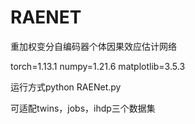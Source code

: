 # RAENET
重加权变分自编码器个体因果效应估计网络

torch=1.13.1
numpy=1.21.6
matplotlib=3.5.3

运行方式python RAENet.py

可适配twins，jobs，ihdp三个数据集
